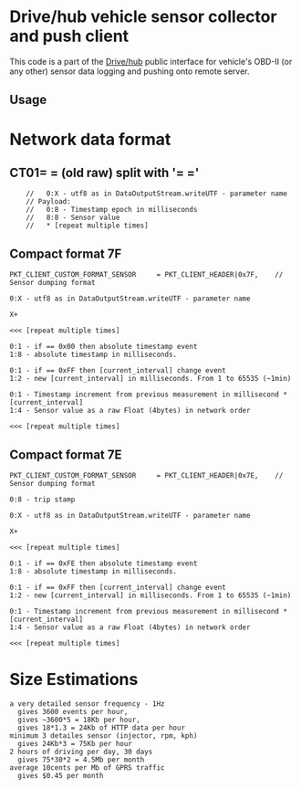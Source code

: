 
Drive/hub vehicle sensor collector and push client
==================================================

This code is a part of the [Drive/hub](http://drivehub.net) public interface for vehicle's OBD-II (or any other) sensor data logging and pushing onto remote server.

## Usage


Network data format
==============================

## CT01=  = (old raw) split with '=  ='
        //   0:X - utf8 as in DataOutputStream.writeUTF - parameter name
        // Payload:
        //   0:8 - Timestamp epoch in milliseconds
        //   8:8 - Sensor value
        //   * [repeat multiple times]

## Compact format 7F
    PKT_CLIENT_CUSTOM_FORMAT_SENSOR     = PKT_CLIENT_HEADER|0x7F,    // Sensor dumping format

    0:X - utf8 as in DataOutputStream.writeUTF - parameter name
    
    X+

    <<< [repeat multiple times]

    0:1 - if == 0x00 then absolute timestamp event
    1:8 - absolute timestamp in milliseconds.

    0:1 - if == 0xFF then [current_interval] change event
    1:2 - new [current_interval] in milliseconds. From 1 to 65535 (~1min)

    0:1 - Timestamp increment from previous measurement in millisecond * [current_interval]
    1:4 - Sensor value as a raw Float (4bytes) in network order
    
    <<< [repeat multiple times]

## Compact format 7E
    PKT_CLIENT_CUSTOM_FORMAT_SENSOR     = PKT_CLIENT_HEADER|0x7E,    // Sensor dumping format

    0:8 - trip stamp

    0:X - utf8 as in DataOutputStream.writeUTF - parameter name
    
    X+

    <<< [repeat multiple times]

    0:1 - if == 0xFE then absolute timestamp event
    1:8 - absolute timestamp in milliseconds.

    0:1 - if == 0xFF then [current_interval] change event
    1:2 - new [current_interval] in milliseconds. From 1 to 65535 (~1min)

    0:1 - Timestamp increment from previous measurement in millisecond * [current_interval]
    1:4 - Sensor value as a raw Float (4bytes) in network order
    
    <<< [repeat multiple times]


Size Estimations
================

    a very detailed sensor frequency - 1Hz
      gives 3600 events per hour,
      gives ~3600*5 = 18Kb per hour,
      gives 18*1.3 = 24Kb of HTTP data per hour
    minimum 3 detailes sensor (injector, rpm, kph)
      gives 24Kb*3 = 75Kb per hour
    2 hours of driving per day, 30 days
      gives 75*30*2 = 4.5Mb per month
    average 10cents per Mb of GPRS traffic
      gives $0.45 per month
